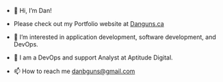 - 👋 Hi, I’m Dan!
- Please check out my Portfolio website at [Danguns.ca](https://danguns.ca/)
- 👀 I’m interested in application development, software development, and DevOps.
- 🌱 I am a DevOps and support Analyst at Aptitude Digital.

- 📫 How to reach me danbguns@gmail.com

<!---
dgunzy/dgunzy is a ✨ special ✨ repository because its `README.md` (this file) appears on your GitHub profile.
You can click the Preview link to take a look at your changes.
--->
